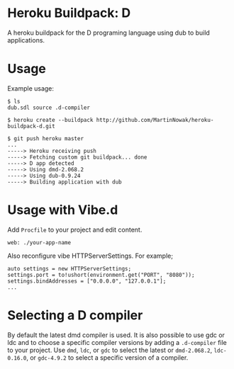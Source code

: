 # Heroku Buildpack: D

A heroku buildpack for the D programing language using dub to build applications.

# Usage

Example usage:

    $ ls
    dub.sdl source .d-compiler

    $ heroku create --buildpack http://github.com/MartinNowak/heroku-buildpack-d.git

    $ git push heroku master
    ...
    -----> Heroku receiving push
    -----> Fetching custom git buildpack... done
    -----> D app detected
    -----> Using dmd-2.068.2
    -----> Using dub-0.9.24
    -----> Building application with dub

# Usage with Vibe.d
Add `Procfile` to your project and edit content.

`web: ./your-app-name`

Also reconfigure vibe HTTPServerSettings. For example;

```
auto settings = new HTTPServerSettings;
settings.port = to!ushort(environment.get("PORT", "8080"));
settings.bindAddresses = ["0.0.0.0", "127.0.0.1"];
...
```

# Selecting a D compiler

By default the latest dmd compiler is used. It is also possible to use gdc or
ldc and to choose a specific compiler versions by adding a `.d-compiler` file to
your project. Use `dmd`, `ldc`, or `gdc` to select the latest or `dmd-2.068.2`,
`ldc-0.16.0`, or `gdc-4.9.2` to select a specific version of a compiler.
